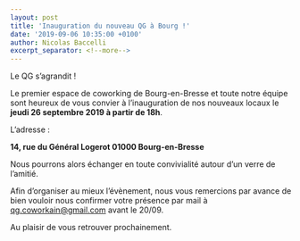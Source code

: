 ```yaml
---
layout: post
title: 'Inauguration du nouveau QG à Bourg !'
date: '2019-09-06 10:35:00 +0100'
author: Nicolas Baccelli
excerpt_separator: <!--more-->
---
```

Le QG s’agrandit !

Le premier espace de coworking de Bourg-en-Bresse et toute notre équipe sont heureux de vous convier à l’inauguration de nos nouveaux locaux le **jeudi 26 septembre 2019 à partir de 18h**.
<!--more-->


L’adresse :

**14, rue du Général Logerot 01000 Bourg-en-Bresse**
 
Nous pourrons alors échanger en toute convivialité autour d’un verre de l’amitié.
 
Afin d’organiser au mieux l’évènement, nous vous remercions par avance de bien vouloir nous confirmer votre présence par mail à <qg.coworkain@gmail.com> avant le 20/09.
 
Au plaisir de vous retrouver prochainement.
